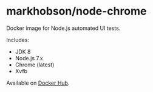 # markhobson/node-chrome

Docker image for Node.js automated UI tests.

Includes:

* JDK 8
* Node.js 7.x
* Chrome (latest)
* Xvfb

Available on [Docker Hub](https://hub.docker.com/r/markhobson/node-chrome/).
